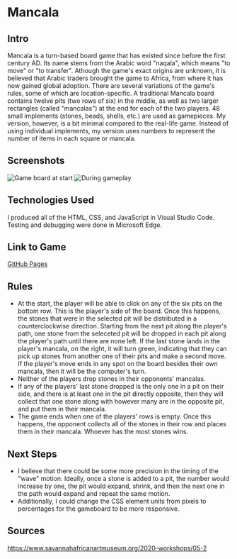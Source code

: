 # Mancala

## Intro
Mancala is a turn-based board game that has existed since before the first century AD. Its name stems from the Arabic word "naqala", which means "to move" or "to transfer". Athough the game's exact origins are unknown, it is believed that Arabic traders brought the game to Africa, from where it has now gained global adoption. There are several variations of the game's rules, some of which are location-specific. A traditional Mancala board contains twelve pits (two rows of six) in the middle, as well as two larger rectangles (called "mancalas") at the end for each of the two players. 48 small implements (stones, beads, shells, etc.) are used as gamepieces. My version, however, is a bit minimal compared to the real-life game. Instead of using individual implements, my version uses numbers to represent the number of items in each square or mancala.
## Screenshots
![Game board at start](https://i.imgur.com/HhfyApD.png)
![During gameplay](https://i.imgur.com/RNbVVY5.png)
## Technologies Used
I produced all of the HTML, CSS, and JavaScript in Visual Studio Code. Testing and debugging were done in Microsoft Edge. 
## Link to Game
[GitHub Pages](https://iferraro.github.io/I.Ferraro-Mancala/)
## Rules
- At the start, the player will be able to click on any of the six pits on the bottom row. This is the player's side of the board. Once this happens, the stones that were in the selected pit will be distributed in a counterclockwise direction. Starting from the next pit along the player's path, one stone from the seleceted pit will be dropped in each pit along the player's path until there are none left. If the last stone lands in the player's mancala, on the right, it will turn green, indicating that they can pick up stones from another one of their pits and make a second move. If the player's move ends in any spot on the board besides their own mancala, then it will be the computer's turn.
- Neither of the players drop stones in their opponents' mancalas.
- If any of the players' last stone dropped is the only one in a pit on their side, and there is at least one in the pit directly opposite, then they will collect that one stone along with however many are in the opposite pit, and put them in their mancala.
- The game ends when one of the players' rows is empty. Once this happens, the opponent collects all of the stones in their row and places them in their mancala. Whoever has the most stones wins.
## Next Steps
- I believe that there could be some more precision in the timing of the "wave" motion. Ideally, once a stone is added to a pit, the number would increase by one, the pit would expand, shrink, and then the next one in the path would expand and repeat the same motion.
- Additionally, I could change the CSS element units from pixels to percentages for the gameboard to be more responsive. 
## Sources
https://www.savannahafricanartmuseum.org/2020-workshops/05-2
